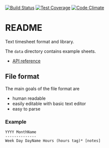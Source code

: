 [![Build Status](https://travis-ci.org/gregoryv/php-timesheet.svg?branch=master)](https://travis-ci.org/gregoryv/php-timesheet)
[![Test Coverage](https://codeclimate.com/github/gregoryv/php-timesheet/badges/coverage.svg)](https://codeclimate.com/github/gregoryv/php-timesheet/coverage)
[![Code Climate](https://codeclimate.com/github/gregoryv/php-timesheet/badges/gpa.svg)](https://codeclimate.com/github/gregoryv/php-timesheet)

README
======

Text timesheet format and library.

The `data` directory contains example sheets.

* [API reference](http://gregoryv.github.io/php-timesheet/)

File format
-----------

The main goals of the file format are

- human readable
- easily editable with basic text editor
- easy to parse

### Example

    YYYY MonthName
    --------------
    Week Day DayName Hours (hours tag)* [notes]
